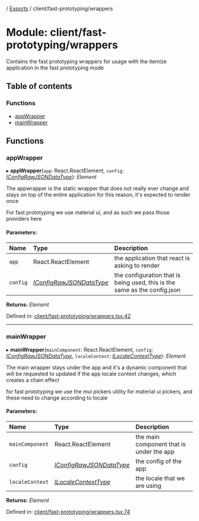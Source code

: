 [](../README.md) / [Exports](../modules.md) / client/fast-prototyping/wrappers

# Module: client/fast-prototyping/wrappers

Contains the fast prototyping wrappers for usage
with the itemize application in the fast prototyping mode

## Table of contents

### Functions

- [appWrapper](client_fast_prototyping_wrappers.md#appwrapper)
- [mainWrapper](client_fast_prototyping_wrappers.md#mainwrapper)

## Functions

### appWrapper

▸ **appWrapper**(`app`: React.ReactElement, `config`: [*IConfigRawJSONDataType*](../interfaces/config.iconfigrawjsondatatype.md)): *Element*

The appwrapper is the static wrapper that does not really ever change and stays on top
of the entire application for this reason, it's expected to render once

For fast prototyping we use material ui, and as such we pass those providers here

#### Parameters:

Name | Type | Description |
:------ | :------ | :------ |
`app` | React.ReactElement | the application that react is asking to render   |
`config` | [*IConfigRawJSONDataType*](../interfaces/config.iconfigrawjsondatatype.md) | the configuration that is being used, this is the same as the config.json    |

**Returns:** *Element*

Defined in: [client/fast-prototyping/wrappers.tsx:42](https://github.com/onzag/itemize/blob/3efa2a4a/client/fast-prototyping/wrappers.tsx#L42)

___

### mainWrapper

▸ **mainWrapper**(`mainComponent`: React.ReactElement, `config`: [*IConfigRawJSONDataType*](../interfaces/config.iconfigrawjsondatatype.md), `localeContext`: [*ILocaleContextType*](../interfaces/client_internal_providers_locale_provider.ilocalecontexttype.md)): *Element*

The main wrapper stays under the app and it's a dynamic component that will be requested
to updated if the app locale context changes, which creates a chain effect

for fast prototyping we use the mui pickers utility for material ui pickers, and these
need to change according to locale

#### Parameters:

Name | Type | Description |
:------ | :------ | :------ |
`mainComponent` | React.ReactElement | the main component that is under the app   |
`config` | [*IConfigRawJSONDataType*](../interfaces/config.iconfigrawjsondatatype.md) | the config of the app   |
`localeContext` | [*ILocaleContextType*](../interfaces/client_internal_providers_locale_provider.ilocalecontexttype.md) | the locale that we are using    |

**Returns:** *Element*

Defined in: [client/fast-prototyping/wrappers.tsx:74](https://github.com/onzag/itemize/blob/3efa2a4a/client/fast-prototyping/wrappers.tsx#L74)

